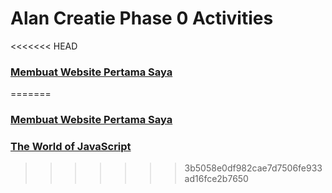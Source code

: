 # Alan Creatie Phase 0 Activities
<<<<<<< HEAD
### [Membuat Website Pertama Saya](./README-WEEK-1.md)
=======
### [Membuat Website Pertama Saya](./README-WEEK-1.md)
### [The World of JavaScript](./README-WEEK-2.md)
>>>>>>> 3b5058e0df982cae7d7506fe933ad16fce2b7650
